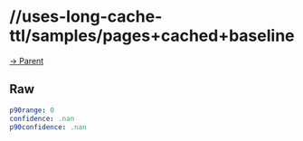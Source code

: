 
# //uses-long-cache-ttl/samples/pages+cached+baseline

[→ Parent](../..)


## Raw


```yaml
p90range: 0
confidence: .nan
p90confidence: .nan

```

